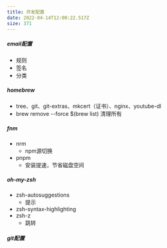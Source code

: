 ```yaml
---
title: 开发配置
date: 2022-04-14T12:00:22.517Z
size: 371
---
```

##### email配置

- 规则
- 签名
- 分类

##### homebrew

- tree、git、git-extras、mkcert（证书）、nginx、youtube-dl
- brew remove --force $(brew list) 清理所有

##### fnm

- nrm
  - npm源切换
- pnpm
  - 安装提速，节省磁盘空间

##### oh-my-zsh

- zsh-autosuggestions
  - 提示
- zsh-syntax-highlighting
- zsh-z
  - 跳转

##### git配置
